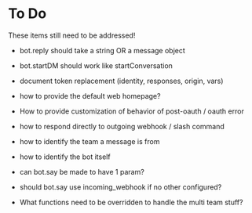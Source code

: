 # To Do

These items still need to be addressed!

* bot.reply should take a string OR a message object
* bot.startDM should work like startConversation

* document token replacement (identity, responses, origin, vars)
* how to provide the default web homepage?
* How to provide customization of behavior of post-oauth / oauth error
* how to respond directly to outgoing webhook / slash command
* how to identify the team a message is from
* how to identify the bot itself

* can bot.say be made to have 1 param?
* should bot.say use incoming_webhook if no other configured?


* What functions need to be overridden to handle the multi team stuff?

